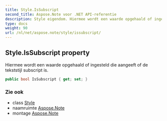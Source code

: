 ```yaml
---
title: Style.IsSubscript
second_title: Aspose.Note voor .NET API-referentie
description: Style eigendom. Hiermee wordt een waarde opgehaald of ingesteld die aangeeft of de tekststijl subscript is.
type: docs
weight: 90
url: /nl/net/aspose.note/style/issubscript/
---
```

## Style.IsSubscript property

Hiermee wordt een waarde opgehaald of ingesteld die aangeeft of de tekststijl subscript is.

```csharp
public bool IsSubscript { get; set; }
```

### Zie ook

* class [Style](../)
* naamruimte [Aspose.Note](../../style/)
* montage [Aspose.Note](../../../)


